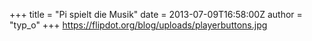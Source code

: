 +++
title = "Pi spielt die Musik"
date = 2013-07-09T16:58:00Z
author = "typ_o"
+++
<https://flipdot.org/blog/uploads/playerbuttons.jpg>
